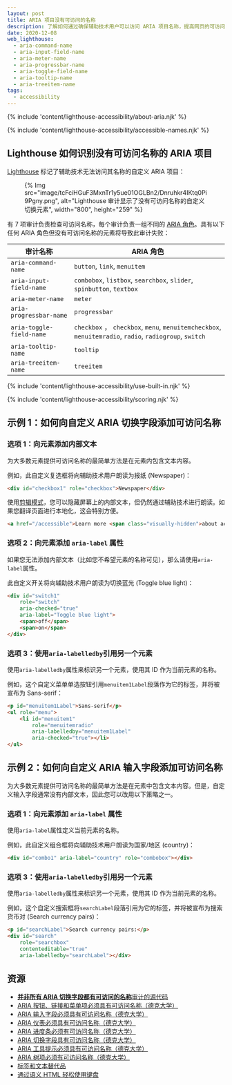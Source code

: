 ```yaml
---
layout: post
title: ARIA 项目没有可访问的名称
description: 了解如何通过确保辅助技术用户可以访问 ARIA 项目名称，提高网页的可访问性。
date: 2020-12-08
web_lighthouse:
  - aria-command-name
  - aria-input-field-name
  - aria-meter-name
  - aria-progressbar-name
  - aria-toggle-field-name
  - aria-tooltip-name
  - aria-treeitem-name
tags:
  - accessibility
---
```


{% include 'content/lighthouse-accessibility/about-aria.njk' %}

{% include 'content/lighthouse-accessibility/accessible-names.njk' %}

## Lighthouse 如何识别没有可访问名称的 ARIA 项目

[Lighthouse](https://developer.chrome.com/docs/lighthouse/overview/) 标记了辅助技术无法访问其名称的自定义 ARIA 项目：

<figure>{% Img src="image/tcFciHGuF3MxnTr1y5ue01OGLBn2/Dnruhkr4IKtq0Pi9Pgny.png", alt="Lighthouse 审计显示了没有可访问名称的自定义切换元素", width="800", height="259" %}</figure>

有 7 项审计负责检查可访问名称，每个审计负责一组不同的 [ARIA 角色](https://www.w3.org/TR/wai-aria-practices-1.1/#aria_ex)。具有以下任何 ARIA 角色但没有可访问名称的元素将导致此审计失败：

审计名称 | ARIA 角色
--- | ---
`aria-command-name` | `button`, `link`, `menuitem`
`aria-input-field-name` | `combobox`, `listbox`, `searchbox`, `slider`, `spinbutton`, `textbox`
`aria-meter-name` | `meter`
`aria-progressbar-name` | `progressbar`
`aria-toggle-field-name` | `checkbox` ， `checkbox`, `menu`, `menuitemcheckbox`, `menuitemradio`, `radio`, `radiogroup`, `switch`
`aria-tooltip-name` | `tooltip`
`aria-treeitem-name` | `treeitem`

{% include 'content/lighthouse-accessibility/use-built-in.njk' %}

{% include 'content/lighthouse-accessibility/scoring.njk' %}

## 示例 1：如何向自定义 ARIA 切换字段添加可访问名称

### 选项 1：向元素添加内部文本

为大多数元素提供可访问名称的最简单方法是在元素内包含文本内容。

例如，此自定义复选框将向辅助技术用户朗读为报纸 (Newspaper)：

```html
<div id="checkbox1" role="checkbox">Newspaper</div>
```

使用[剪辑模式](https://www.a11yproject.com/posts/2013-01-11-how-to-hide-content/)，您可以隐藏屏幕上的内部文本，但仍然通过辅助技术进行朗读。如果您翻译页面进行本地化，这会特别方便。

```html
<a href="/accessible">Learn more <span class="visually-hidden">about accessibility on web.dev</span></a>
```

### 选项 2：向元素添加 `aria-label` 属性

如果您无法添加内部文本（比如您不希望元素的名称可见），那么请使用`aria-label`属性。

此自定义开关将向辅助技术用户朗读为切换蓝光 (Toggle blue light)：

```html
<div id="switch1"
    role="switch"
    aria-checked="true"
    aria-label="Toggle blue light">
    <span>off</span>
    <span>on</span>
</div>
```

### 选项 3：使用`aria-labelledby`引用另一个元素

使用`aria-labelledby`属性来标识另一个元素，使用其 ID 作为当前元素的名称。

例如，这个自定义菜单单选按钮引用`menuitem1Label`段落作为它的标签，并将被宣布为 Sans-serif：

```html
<p id="menuitem1Label">Sans-serif</p>
<ul role="menu">
    <li id="menuitem1"
        role="menuitemradio"
        aria-labelledby="menuitem1Label"
        aria-checked="true"></li>
</ul>
```

## 示例 2：如何向自定义 ARIA 输入字段添加可访问名称

为大多数元素提供可访问名称的最简单方法是在元素中包含文本内容。但是，自定义输入字段通常没有内部文本，因此您可以改用以下策略之一。

### 选项 1：向元素添加 `aria-label` 属性

使用`aria-label`属性定义当前元素的名称。

例如，此自定义组合框将向辅助技术用户朗读为国家/地区 (country)：

```html
<div id="combo1" aria-label="country" role="combobox"></div>
```

### 选项 3：使用`aria-labelledby`引用另一个元素

使用`aria-labelledby`属性来标识另一个元素，使用其 ID 作为当前元素的名称。

例如，这个自定义搜索框将`searchLabel`段落引用为它的标签，并将被宣布为搜索货币对 (Search currency pairs)：

```html
<p id="searchLabel">Search currency pairs:</p>
<div id="search"
    role="searchbox"
    contenteditable="true"
    aria-labelledby="searchLabel"></div>
```

## 资源

- [**并非所有 ARIA 切换字段都有可访问的名称**审计的源代码](https://github.com/GoogleChrome/lighthouse/blob/master/lighthouse-core/audits/accessibility/aria-toggle-field-name.js)
- [ARIA 按钮、链接和菜单项必须具有可访问名称（德克大学）](https://dequeuniversity.com/rules/axe/4.1/aria-command-name)
- [ARIA 输入字段必须具有可访问名称（德克大学）](https://dequeuniversity.com/rules/axe/4.1/aria-input-field-name)
- [ARIA 仪表必须具有可访问名称（德克大学）](https://dequeuniversity.com/rules/axe/4.1/aria-meter-name)
- [ARIA 进度条必须有可访问名称（德克大学）](https://dequeuniversity.com/rules/axe/4.1/aria-progressbar-name)
- [ARIA 切换字段具有可访问名称（德克大学）](https://dequeuniversity.com/rules/axe/4.1/aria-toggle-field-label)
- [ARIA 工具提示必须具有可访问名称（德克大学）](https://dequeuniversity.com/rules/axe/4.1/aria-tooltip-name)
- [ARIA 树项必须有可访问名称（德克大学）](https://dequeuniversity.com/rules/axe/4.1/aria-treeitem-name)
- [标签和文本替代品](/labels-and-text-alternatives)
- [通过语义 HTML 轻松使用键盘](/use-semantic-html)
